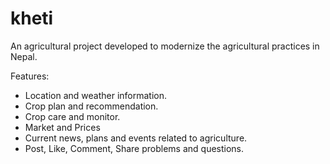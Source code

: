 # kheti
An agricultural project developed to modernize the agricultural practices in Nepal. 

Features:

* Location and weather information.
* Crop plan and recommendation.
* Crop care and monitor.
* Market and Prices
* Current news, plans and events related to agriculture.
* Post, Like, Comment, Share problems and questions.
